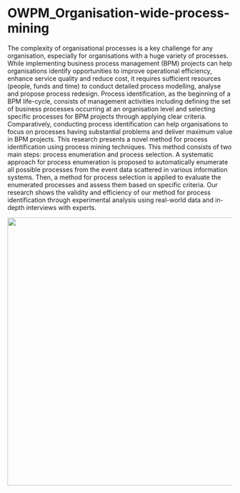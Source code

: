 # OWPM_Organisation-wide-process-mining
The complexity of organisational processes is a key challenge for any organisation, especially for organisations with a huge variety of processes. While implementing business process management (BPM) projects can help organisations identify opportunities to improve operational efficiency, enhance service quality and reduce cost, it requires sufficient resources (people, funds and time) to conduct detailed process modelling, analyse and propose process redesign. Process identification, as the beginning of a BPM life-cycle, consists of management activities including defining the set of business processes occurring at an organisation level and selecting specific processes for BPM projects through applying clear criteria. Comparatively, conducting process identification can help organisations to focus on processes having substantial problems and deliver maximum value in BPM projects. This research presents a novel method for process identification using process mining techniques. This method consists of two main steps: process enumeration and process selection. A systematic approach for process enumeration is proposed to automatically enumerate all possible processes from the event data scattered in various information systems. Then, a method for process selection is applied to evaluate the enumerated processes and assess them based on specific criteria. Our research shows the validity and efficiency of our method for process identification through experimental analysis using real-world data and in-depth interviews with experts.

<p align="center"><img src="https://github.com/jiaodayulang/OWPM_Orgnisation-wide-process-mining/blob/main/process_identification_1.png" width="600"></p>
